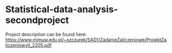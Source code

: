 # Statistical-data-analysis-secondproject

Project description can be found here: https://www.mimuw.edu.pl/~szczurek/SAD1/ZadanieZaliczeniowe/ProjektZaliczeniowyII_2205.pdf
